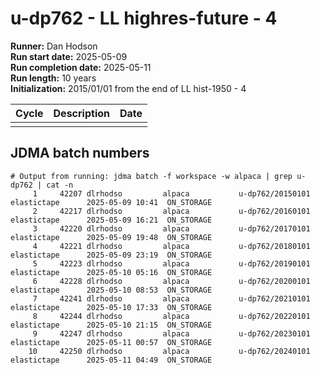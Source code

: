 # u-dp762 - LL highres-future - 4

**Runner:** Dan Hodson  
**Run start date:** 2025-05-09   
**Run completion date:** 2025-05-11  
**Run length:** 10 years    
**Initialization:** 2015/01/01 from the end of LL hist-1950 - 4


| Cycle | Description | Date |
| --- | --- | --- |
| | | |


## JDMA batch numbers
```
# Output from running: jdma batch -f workspace -w alpaca | grep u-dp762 | cat -n
     1	   42207 dlrhodso         alpaca           u-dp762/20150101 elastictape      2025-05-09 10:41  ON_STORAGE 
     2	   42217 dlrhodso         alpaca           u-dp762/20160101 elastictape      2025-05-09 16:21  ON_STORAGE 
     3	   42220 dlrhodso         alpaca           u-dp762/20170101 elastictape      2025-05-09 19:48  ON_STORAGE 
     4	   42221 dlrhodso         alpaca           u-dp762/20180101 elastictape      2025-05-09 23:19  ON_STORAGE 
     5	   42223 dlrhodso         alpaca           u-dp762/20190101 elastictape      2025-05-10 05:16  ON_STORAGE 
     6	   42228 dlrhodso         alpaca           u-dp762/20200101 elastictape      2025-05-10 08:53  ON_STORAGE 
     7	   42241 dlrhodso         alpaca           u-dp762/20210101 elastictape      2025-05-10 17:33  ON_STORAGE 
     8	   42244 dlrhodso         alpaca           u-dp762/20220101 elastictape      2025-05-10 21:15  ON_STORAGE 
     9	   42247 dlrhodso         alpaca           u-dp762/20230101 elastictape      2025-05-11 00:57  ON_STORAGE 
    10	   42250 dlrhodso         alpaca           u-dp762/20240101 elastictape      2025-05-11 04:49  ON_STORAGE 
```
